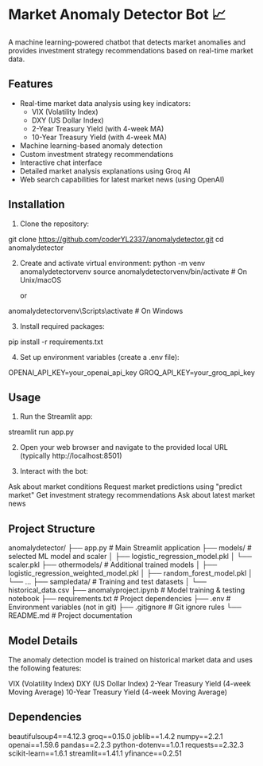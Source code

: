 # Market Anomaly Detector Bot 📈

A machine learning-powered chatbot that detects market anomalies and provides investment strategy recommendations based on real-time market data.

## Features

- Real-time market data analysis using key indicators:
  - VIX (Volatility Index)
  - DXY (US Dollar Index)
  - 2-Year Treasury Yield (with 4-week MA)
  - 10-Year Treasury Yield (with 4-week MA)
- Machine learning-based anomaly detection
- Custom investment strategy recommendations
- Interactive chat interface
- Detailed market analysis explanations using Groq AI
- Web search capabilities for latest market news (using OpenAI)

## Installation

1. Clone the repository:

git clone https://github.com/coderYL2337/anomalydetector.git
cd anomalydetector

2. Create and activate virtual environment:
   python -m venv anomalydetectorvenv
   source anomalydetectorvenv/bin/activate # On Unix/macOS

   or

  anomalydetectorvenv\Scripts\activate # On Windows

3. Install required packages:

pip install -r requirements.txt

4. Set up environment variables (create a .env file):

OPENAI_API_KEY=your_openai_api_key
GROQ_API_KEY=your_groq_api_key

## Usage

1. Run the Streamlit app:

streamlit run app.py

2. Open your web browser and navigate to the provided local URL (typically http://localhost:8501)
   
3. Interact with the bot:

Ask about market conditions
Request market predictions using "predict market"
Get investment strategy recommendations
Ask about latest market news

## Project Structure

anomalydetector/
├── app.py # Main Streamlit application
├── models/ # selected ML model and scaler
│ ├── logistic_regression_model.pkl
│ └── scaler.pkl
├── othermodels/ # Additional trained models
│ ├── logistic_regression_weighted_model.pkl
│ ├── random_forest_model.pkl
│ └── ...
├── sampledata/ # Training and test datasets
│ └── historical_data.csv
├── anomalyproject.ipynb # Model training & testing notebook
├── requirements.txt # Project dependencies
├── .env # Environment variables (not in git)
├── .gitignore # Git ignore rules
└── README.md # Project documentation

## Model Details
The anomaly detection model is trained on historical market data and uses the following features:

VIX (Volatility Index)
DXY (US Dollar Index)
2-Year Treasury Yield (4-week Moving Average)
10-Year Treasury Yield (4-week Moving Average)

## Dependencies

beautifulsoup4==4.12.3
groq==0.15.0
joblib==1.4.2
numpy==2.2.1
openai==1.59.6
pandas==2.2.3
python-dotenv==1.0.1
requests==2.32.3
scikit-learn==1.6.1
streamlit==1.41.1
yfinance==0.2.51
